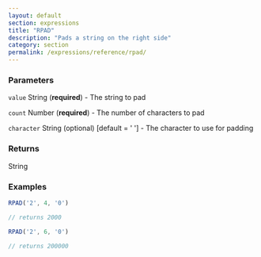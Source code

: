 ```yaml
---
layout: default
section: expressions
title: "RPAD"
description: "Pads a string on the right side"
category: section
permalink: /expressions/reference/rpad/
---
```


### Parameters

`value` String (__required__) - The string to pad

`count` Number (__required__) - The number of characters to pad

`character` String (optional)  [default = ' '] - The character to use for padding

### Returns

String

### Examples

```js
RPAD('2', 4, '0')

// returns 2000
```


```js
RPAD('2', 6, '0')

// returns 200000
```